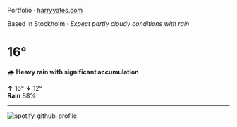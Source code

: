 Portfolio · [harryyates.com](https://harryyates.com)

<!-- WEATHER_START -->
Based in Stockholm · *Expect partly cloudy conditions with rain*

# 16°
🌧️ **Heavy rain with significant accumulation**

**↑** 16° **↓** 12°  
**Rain** 88%

---
<!-- WEATHER_END -->

<p align="left">
  <a>
    <img src="https://spotify-github-profile.kittinanx.com/api/view?uid=bigbello&cover_image=true&theme=natemoo-re&show_offline=true&background_color=121212&interchange=false&bar_color=53b14f&bar_color_cover=false" alt="spotify-github-profile">
  </a>
</p>